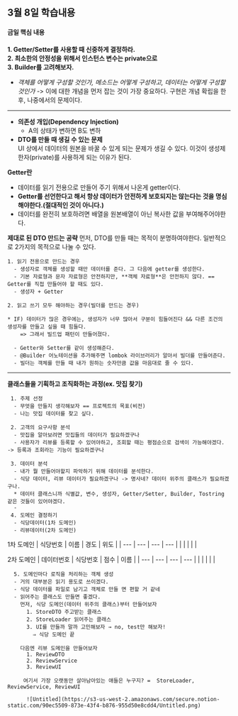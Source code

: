 ## 3월 8일 학습내용
#### 금일 핵심 내용  
**1. Getter/Setter를 사용할 때 신중하게 결정하라.**   
**2. 최소한의 안정성을 위해서 인스턴스 변수는 private으로**    
**3. Builder를 고려해보자.**    

+ _객체를 어떻게 구성할 것인가, 메소드는 어떻게 구성하고, 데이터는 어떻게 구성할 것인가_
-> 이에 대한 개념을 먼저 잡는 것이 가장 중요하다.
구현은 개념 확립을 한 후, 나중에서의 문제이다.
---
+ **의존성 개입(Dependency Injection)**
  + A의 상태가 변하면 B도 변하
+ **DTO를 만들 때 생길 수 있는 문제**    
UI 상에서 데이터의 원본을 바꿀 수 있게 되는 문제가 생길 수 있다. 
이것이 생성제한자(private)를 사용하게 되는 이유가 된다.  


**Getter란**  
  + 데이터를 읽기 전용으로 만들어 주기 위해서 나온게 getter이다.  
  + **Getter를 선언한다고 해서 항상 데이터가 안전하게 보호되지는 않는다는 것을 명심해야한다.(절대적인 것이 아니다.)**  
  + 데이터를 완전히 보호하려면 배열을 원본배열이 아닌 복사한 값을 부여해주어야한다.    

**제대로 된 DTO 만드는 공략**
  먼저, DTO를 만들 때는 목적이 분명하여야한다. 일반적으로 2가지의 목적으로 나눌 수 있다.  
    
    1. 읽기 전용으로 만드는 경우  
      - 생성자로 객체를 생성할 때만 데이터를 준다. 그 다음에 getter를 생성한다.  
      - 기본 자료형과 문자 자료형은 안전하지만, **객체 자료형**은 안전하지 않다. == Getter를 직접 만들어야 할 때도 있다.  
      - 생성자 + Getter
      
    2. 읽고 쓰기 모두 해야하는 경우(빌더를 만드는 경우)
      
    * IF) 데이터가 많은 경우에는, 생성자가 너무 많아서 구분이 힘들어진다 && 다른 조건의 생성자를 만들고 싶을 때 힘들다.
        => 그래서 빌드업 패턴이 만들어졌다. 
      
      - Getter와 Setter를 같이 생성해준다. 
      - @Builder 어노테이션을 추가해주면 lombok 라이브러리가 알아서 빌더를 만들어준다.
      - 빌더는 객체를 만들 때 내가 원하는 숫자만큼 값을 마음대로 줄 수 있다.
  ---  
  
   **클래스들을 기획하고 조직화하는 과정(ex. 맛집 찾기)**

     1. 주제 선정  
      - 무엇을 만들지 생각해보자 == 프로젝트의 목표(비전)
      - 나는 맛집 데이터를 찾고 싶다.
  
     2. 고객의 요구사항 분석   
      - 맛집을 알아보려면 맛집들의 데이터가 필요하겠구나
      - 사용자가 리뷰를 등록할 수 있어야하고, 조회할 때는 평점순으로 검색이 가능해야겠다. -> 등록과 조회라는 기능이 필요하겠구나
  
     3. 데이터 분석  
      - 내가 뭘 만들어야할지 파악하기 위해 데이터를 분석한다.
      - 식당 데이터, 리뷰 데이터가 필요하겠구나 -> 명사네? 데이터 위주의 클래스가 필요하겠구나.
      * 데이터 클래스니까 식별값, 변수, 생성자, Getter/Setter, Builder, Tostring 같은 것들이 있어야겠다.
      - 
     4. 도메인 결정하기  
      - 식당데이터(1차 도메인)
      - 리뷰데이터(2차 도메인)
  1차 도메인
| 식당번호 | 이름 | 경도 | 위도 |
| --- | --- | --- | --- |
|     |     |     |     |

  2차 도메인
| 데이터번호 | 식당번호 | 점수 | 이름 |
| --- | --- | --- | --- |
|     |     |     |     |
 
      5. 도메인마다 로직을 처리하는 객체 생성
      - 거의 대부분은 읽기 용도로 쓰이겠다.
      - 식당 데이터를 파일로 남기고 객체로 만들 면 편할 거 같네
      - 읽어주는 클래스도 만들면 좋겠다. 
        먼저, 식당 도메인(데이터 위주의 클래스)부터 만들어보자
          1. StoreDTO 주고받는 클래스
          2. StoreLoader 읽어주는 클래스
          3. UI를 만들까 말까 고민해보자 → no, test만 해보자!
            ⇒ 식당 도메인 끝
            
        다음엔 리뷰 도메인을 만들어보자
          1. ReviewDTO
          2. ReviewService 
          3. ReviewUI
          
         여기서 가장 오랫동안 살아남아있는 애들은 누구지? =  StoreLoader, ReviewService, ReviewUI
         
          ![Untitled](https://s3-us-west-2.amazonaws.com/secure.notion-static.com/90ec5509-873e-43f4-b876-955d50e8cdd4/Untitled.png)
 
